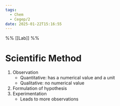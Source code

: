 ```yaml
---
tags:
  - Chem
  - Cegep/2
date: 2025-01-22T15:16:55
---
```


%% [[Lab]] %%

# Scientific Method

1. Observation
	- Quantitative: has a numerical value and a unit
	- Qualitative: no numerical value
2. Formulation of hypothesis
3. Experimentation
	- Leads to more observations
